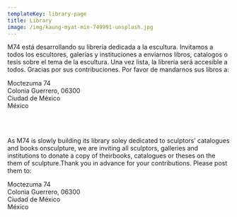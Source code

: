 ```yaml
---
templateKey: library-page
title: Library
image: /img/kaung-myat-min-749991-unsplash.jpg
---
```

M74 está desarrollando su librería dedicada a la escultura. Invitamos a todos los escultores, galerías y instituciones a enviarnos libros, catalogos o tesis sobre el tema de la escultura. Una vez lista, la librería será accesible a todos. Gracias por sus contribuciones. Por favor de mandarnos sus libros a:

Moctezuma 74 \
Colonia Guerrero, 06300 \
Ciudad de México \
México


\
 &nbsp;

As M74 is slowly building its library soley dedicated to sculptors’ catalogues and books onsculpture, we are inviting all sculptors, galleries and institutions to donate a copy of theirbooks, catalogues or theses on the them of sculpture.Thank you in advance for your contributions. Please post them to:

Moctezuma 74 \
Colonia Guerrero, 06300 \
Ciudad de México \
México